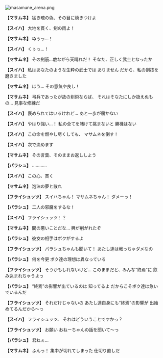 
![masamune_arena.png](../images/backgrounds/masamune_arena.png)

**【マサムネ】**
猛き魂の色、その目に焼きつけよ

**【スイハ】**
大地を貫く、剣の雨よ！

**【マサムネ】**
ぬぅっ…！

**【スイハ】**
くぅっ…！

**【マサムネ】**
その剣筋…敵ながら天晴れだ！
そなた、正しく武士となったか

**【スイハ】**
私はあなたのような生粋の武士では
ありません
だから、私の剣技を磨きました

**【マサムネ】**
ほう…
その意気や良し！

**【マサムネ】**
弓兵であったが故の剣術ならば、
それはそなたにしか扱えぬもの…
見事な修練だ

**【スイハ】**
褒められてはいるけれど…
あと一歩が届かない

**【スイハ】**
やはり強い…！
私の全てを賭けて挑まないと
勝機はない

**【スイハ】**
この命を燃やし尽くしても、
マサムネを倒す！

**【スイハ】**
次で決めます

**【マサムネ】**
その言葉、そのままお返ししよう

**【パラシュ】**
…………

**【スイハ】**
この心、貫く

**【マサムネ】**
泡沫の夢と散れ

**【フライシュッツ】**
スイハちゃん！
マサムネちゃん！
ダメーっ！

**【パラシュ】**
二人の邪魔をするな！

**【スイハ】**
フライシュッツ！？

**【マサムネ】**
間の悪いことだな…
興が削がれたぞ

**【パラシュ】**
彼女の相手はボクがするよ

**【フライシュッツ】**
パラシュちゃんも聞いて！
あたし達は戦っちゃダメなの

**【パラシュ】**
何を今更
ボク達の理想は異なっている

**【フライシュッツ】**
そうかもしれないけど…
このままだと、みんな“終焉”に
飲み込まれちゃうよっ

**【パラシュ】**
“終焉”の影響が出ているのは
知ってるよ
だからこそボク達は急いでいるんだ

**【フライシュッツ】**
それだけじゃないの
あたし達自身にも“終焉”の影響が
出始めてるんだから～っ

**【スイハ】**
フライシュッツ、
それはどういうことですかっ？

**【フライシュッツ】**
お願い
おねーちゃんの話を聞いて～っ

**【パラシュ】**
君ねぇ…

**【マサムネ】**
ふんっ！
集中が切れてしまった
仕切り直しだ